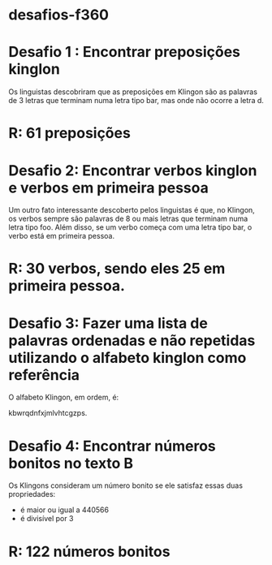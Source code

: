 # desafios-f360


# Desafio 1 : Encontrar preposições kinglon

Os linguistas descobriram que as preposições em Klingon são as palavras de 3 letras que terminam numa letra tipo bar, mas onde não ocorre a letra d. 

# R: 61 preposições




# Desafio 2: Encontrar verbos kinglon e verbos em primeira pessoa

Um outro fato interessante descoberto pelos linguistas é que, no Klingon, os verbos sempre são palavras de 8 ou mais letras que terminam numa letra tipo foo. Além disso, se um verbo começa com uma letra tipo bar, o verbo está em primeira pessoa.

# R: 30 verbos, sendo eles 25 em primeira pessoa.




# Desafio 3: Fazer uma lista de palavras ordenadas e não repetidas utilizando o alfabeto kinglon como referência

O alfabeto Klingon, em ordem, é: 

kbwrqdnfxjmlvhtcgzps. 



# Desafio 4: Encontrar números bonitos no texto B

Os Klingons consideram um número bonito se ele satisfaz essas duas propriedades:

- é maior ou igual a 440566
- é divisível por 3

# R: 122 números bonitos
